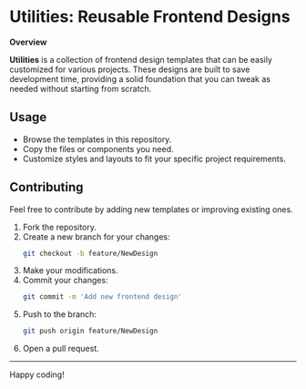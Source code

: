 # Utilities: Reusable Frontend Designs

**Overview**

**Utilities** is a collection of frontend design templates that can be easily customized for various projects. These designs are built to save development time, providing a solid foundation that you can tweak as needed without starting from scratch.

## Usage

- Browse the templates in this repository.
- Copy the files or components you need.
- Customize styles and layouts to fit your specific project requirements.

## Contributing

Feel free to contribute by adding new templates or improving existing ones. 

1. Fork the repository.
2. Create a new branch for your changes:
    ```bash
    git checkout -b feature/NewDesign
    ```
3. Make your modifications.
4. Commit your changes:
    ```bash
    git commit -m 'Add new frontend design'
    ```
5. Push to the branch:
    ```bash
    git push origin feature/NewDesign
    ```
6. Open a pull request.

---

Happy coding!
